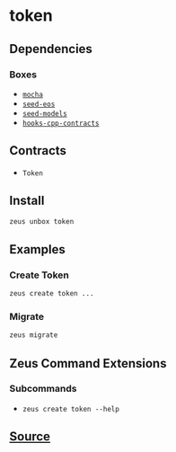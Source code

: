
token 
====================




## Dependencies
### Boxes
* [`mocha`](mocha.md)
* [`seed-eos`](seed-eos.md)
* [`seed-models`](seed-models.md)
* [`hooks-cpp-contracts`](hooks-cpp-contracts.md)


## Contracts
* `Token`
## Install
```bash
zeus unbox token
```
## Examples
### Create Token 
```bash
zeus create token ...
```
### Migrate 
```bash
zeus migrate
```
## Zeus Command Extensions

### Subcommands
* ```zeus create token --help```


## [Source](https://github.com/liquidapps-io/zeus-sdk/tree/master/boxes/groups/eos-framework/token)
